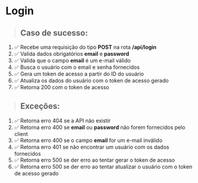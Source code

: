 # Login

> ## Caso de sucesso:

1. ✅ Recebe uma requisição do tipo **POST** na rota **/api/login**
1. ✅ Valida dados obrigatórios **email** e **password**
1. ✅ Valida que o campo **email** é um e-mail válido
1. ✅ Busca o usuário com o email e senha fornecidos
1. ✅ Gera um token de acesso a partir do ID do usuário
1. ✅ Atualiza os dados do usuário com o token de acesso gerado
1. ✅ Retorna 200 com o token de acesso

> ## Exceções:

1. ✅ Retorna erro 404 se a API não existir
1. ✅ Retorna erro 400 se **email** ou **password** não forem fornecidos pelo client
1. ✅ Retorna erro 400 se o campo **email** for um e-mail inválido
1. ✅ Retorna erro 401 se não encontrar um usuário com os dados fornecidos
1. ✅ Retorna erro 500 se der erro ao tentar gerar o token de acesso
1. ✅ Retorna erro 500 se der erro ao tentar atualizar o usuário com o token de acesso gerado